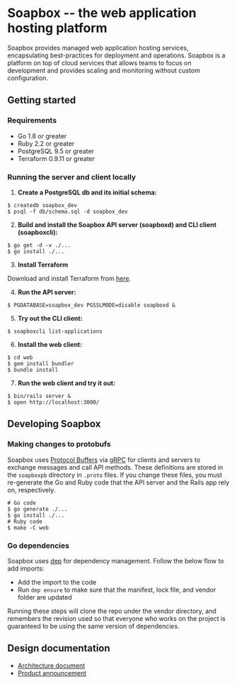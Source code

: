 # Soapbox -- the web application hosting platform

Soapbox provides managed web application hosting services, encapsulating best-practices for deployment and operations. Soapbox is a platform on top of cloud services that allows teams to focus on development and provides scaling and monitoring without custom configuration.

## Getting started

### Requirements

 - Go 1.8 or greater
 - Ruby 2.2 or greater
 - PostgreSQL 9.5 or greater
 - Terraform 0.9.11 or greater

### Running the server and client locally

1. **Create a PostgreSQL db and its initial schema:**
``` shell
$ createdb soapbox_dev
$ psql -f db/schema.sql -d soapbox_dev
```

2. **Build and install the Soapbox API server (soapboxd) and CLI client (soapboxcli):**
``` shell
$ go get -d -v ./...
$ go install ./...
```

3. **Install Terraform**

Download and install Terraform from [here](https://www.terraform.io/downloads.html).

4. **Run the API server:**
``` shell
$ PGDATABASE=soapbox_dev PGSSLMODE=disable soapboxd &
```

5. **Try out the CLI client:**
``` shell
$ soapboxcli list-applications
```

6. **Install the web client:**
``` shell
$ cd web
$ gem install bundler
$ bundle install
```

7. **Run the web client and try it out:**
``` shell
$ bin/rails server &
$ open http://localhost:3000/
```

## Developing Soapbox

### Making changes to protobufs

Soapbox
uses
[Protocol Buffers](https://developers.google.com/protocol-buffers/)
via [gRPC](https://grpc.io/) for clients and servers to exchange
messages and call API methods. These definitions are stored in the
`soapboxpb` directory in `.proto` files. If you change these files,
you must re-generate the Go and Ruby code that the API server and the
Rails app rely on, respectively.

``` shell
# Go code
$ go generate ./...
$ go install ./...
# Ruby code
$ make -C web
```

### Go dependencies

Soapbox uses [dep](https://github.com/golang/dep) for dependency management. Follow the below flow to add imports:

- Add the import to the code
- Run `dep ensure` to make sure that the manifest, lock file, and vendor folder are updated

Running these steps will clone the repo under the vendor directory, and remembers the revision used so that everyone who works on the project is guaranteed to be using the same version of dependencies.

## Design documentation

 * [Architecture document](https://docs.google.com/document/d/1hArh6EGNfa23O1mPKVeq_OjfA4AiCBEvc-k07xsb4t4/edit#)
 * [Product announcement](https://docs.google.com/document/d/1njbQ0hTEHrA8kYHe-_N_0K-Z6lcyFU-taSI13bQPDPo/edit#heading=h.fcmb7lh1usjg)
